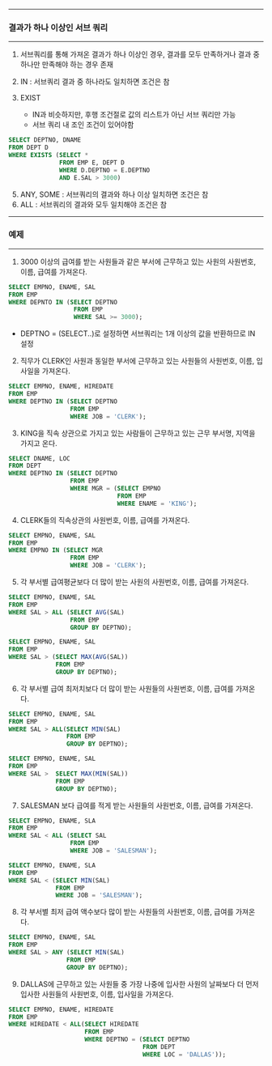 -----
### 결과가 하나 이상인 서브 쿼리
-----
1. 서브쿼리를 통해 가져온 결과가 하나 이상인 경우, 결과를 모두 만족하거나 결과 중 하나만 만족해야 하는 경우 존재
2. IN : 서브쿼리 결과 중 하나라도 일치하면 조건은 참

3. EXIST
   - IN과 비슷하지만, 후행 조건절로 값의 리스트가 아닌 서브 쿼리만 가능
   - 서브 쿼리 내 조인 조건이 있어야함
```sql
SELECT DEPTNO, DNAME
FROM DEPT D
WHERE EXISTS (SELECT *
              FROM EMP E, DEPT D
              WHERE D.DEPTNO = E.DEPTNO
              AND E.SAL > 3000)
```

5. ANY, SOME : 서브쿼리의 결과와 하나 이상 일치하면 조건은 참
6. ALL : 서브쿼리의 결과와 모두 일치해야 조건은 참

-----
### 예제
-----
1. 3000 이상의 급여를 받는 사원들과 같은 부서에 근무하고 있는 사원의 사원번호, 이름, 급여를 가져온다.
```sql
SELECT EMPNO, ENAME, SAL
FROM EMP
WHERE DEPNTO IN (SELECT DEPTNO
                  FROM EMP
                  WHERE SAL >= 3000);
```
   - DEPTNO = (SELECT..)로 설정하면 서브쿼리는 1개 이상의 값을 반환하므로 IN 설정

2. 직무가 CLERK인 사원과 동일한 부서에 근무하고 있는 사원들의 사원번호, 이름, 입사일을 가져온다.
```sql
SELECT EMPNO, ENAME, HIREDATE
FROM EMP
WHERE DEPTNO IN (SELECT DEPTNO
                 FROM EMP
                 WHERE JOB = 'CLERK');
```

3. KING을 직속 상관으로 가지고 있는 사람들이 근무하고 있는 근무 부서명, 지역을 가지고 온다.
```sql
SELECT DNAME, LOC
FROM DEPT
WHERE DEPTNO IN (SELECT DEPTNO
                 FROM EMP
                 WHERE MGR = (SELECT EMPNO
                              FROM EMP
                              WHERE ENAME = 'KING'); 
```

4. CLERK들의 직속상관의 사원번호, 이름, 급여를 가져온다.
```sql
SELECT EMPNO, ENAME, SAL
FROM EMP
WHERE EMPNO IN (SELECT MGR
                 FROM EMP
                 WHERE JOB = 'CLERK');
```

5. 각 부서별 급여평균보다 더 많이 받는 사원의 사원번호, 이름, 급여를 가져온다.
```sql
SELECT EMPNO, ENAME, SAL
FROM EMP
WHERE SAL > ALL (SELECT AVG(SAL)
                 FROM EMP
                 GROUP BY DEPTNO);
```
```sql
SELECT EMPNO, ENAME, SAL
FROM EMP
WHERE SAL > (SELECT MAX(AVG(SAL))
             FROM EMP
             GROUP BY DEPTNO);
```

6. 각 부서별 급여 최저치보다 더 많이 받는 사원들의 사원번호, 이름, 급여를 가져온다.
```sql
SELECT EMPNO, ENAME, SAL
FROM EMP
WHERE SAL > ALL(SELECT MIN(SAL)
                FROM EMP
                GROUP BY DEPTNO);
```
```sql
SELECT EMPNO, ENAME, SAL
FROM EMP
WHERE SAL >  SELECT MAX(MIN(SAL))
             FROM EMP
             GROUP BY DEPTNO);
```

7. SALESMAN 보다 급여를 적게 받는 사원들의 사원번호, 이름, 급여를 가져온다.
```sql
SELECT EMPNO, ENAME, SLA
FROM EMP
WHERE SAL < ALL (SELECT SAL
                 FROM EMP
                 WHERE JOB = 'SALESMAN');
```
```sql
SELECT EMPNO, ENAME, SLA
FROM EMP
WHERE SAL < (SELECT MIN(SAL)
             FROM EMP
             WHERE JOB = 'SALESMAN');
```

8. 각 부서별 최저 급여 액수보다 많이 받는 사원들의 사원번호, 이름, 급여를 가져온다.
```sql 
SELECT EMPNO, ENAME, SAL
FROM EMP
WHERE SAL > ANY (SELECT MIN(SAL)
                FROM EMP
                GROUP BY DEPTNO);
```

9. DALLAS에 근무하고 있는 사원들 중 가장 나중에 입사한 사원의 날짜보다 더 먼저 입사한 사원들의 사원번호, 이름, 입사일을 가져온다.
```sql
SELECT EMPNO, ENAME, HIREDATE
FROM EMP 
WHERE HIREDATE < ALL(SELECT HIREDATE
                     FROM EMP
                     WHERE DEPTNO = (SELECT DEPTNO
                                     FROM DEPT
                                     WHERE LOC = 'DALLAS'));
```

